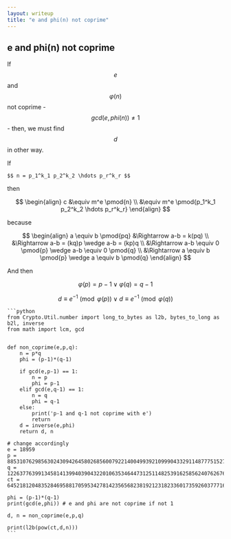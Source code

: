 ```yaml
---
layout: writeup
title: "e and phi(n) not coprime"
---
```


## e and phi(n) not coprime

If $$e$$ and $$\varphi(n)$$ not coprime - $$gcd(e,phi(n)) \neq 1$$ - then, we must find $$d$$ in other way.

If 

	$$ n = p_1^k_1 p_2^k_2 \hdots p_r^k_r $$

then

$$ \begin{align}
	c 	&\equiv m^e \pmod{n} \\
		&\equiv m^e \pmod{p_1^k_1 p_2^k_2 \hdots p_r^k_r}
\end{align} $$

because

$$ \begin{align} 
	a \equiv b \pmod{pq} 	&\Rightarrow a-b = k(pq) \\
							&\Rightarrow a-b = (kq)p \wedge a-b = (kp)q \\
							&\Rightarrow a-b \equiv 0 \pmod{p} \wedge a-b \equiv 0 \pmod{q} \\
							&\Rightarrow a \equiv b \pmod{p} \wedge a \equiv b \pmod{q}
\end{align} $$

And then

$$ \varphi(p) = p-1 \vee \varphi(q) = q-1 $$

$$ d \equiv e^{-1} \pmod{\varphi(p)} \vee d \equiv e^{-1} \pmod{\varphi(q)} $$


	```python
	from Crypto.Util.number import long_to_bytes as l2b, bytes_to_long as b2l, inverse
	from math import lcm, gcd


	def non_coprime(e,p,q):
		n = p*q
		phi = (p-1)*(q-1)

		if gcd(e,p-1) == 1:
			n = p
			phi = p-1
		elif gcd(e,q-1) == 1:
			n = q
			phi = q-1
		else:
			print('p-1 and q-1 not coprime with e')
			return
		d = inverse(e,phi)
		return d, n

	# change accordingly
	e = 18959
	p = 8853107629856302430942645802685600792214004993921099904332911487775152756152460899671437787731654521568200225685173143721860070387195312109191089843558621
	q = 12263776399134581413994039043220106353464473125114825391625856240762676598269365363349978019785253746863903410731653514543481130557521535535237879154364911
	ct = 64521812048352846958817059534278142356568238192123182336017359260377716295619478728140210232152018155950695896362673540987021049139829121799099909484852120051863107269165139203886417085008081775352265576110683356959797391197297615443422020648048621511483229468510937180464189390129089235915976695524813058244

	phi = (p-1)*(q-1)
	print(gcd(e,phi)) # e and phi are not coprime if not 1

	d, n = non_coprime(e,p,q)

	print(l2b(pow(ct,d,n)))
	```

